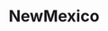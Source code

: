 ---
title: NewMexico
crosslinks:
- autotldr
- worldpolitics
- meowwolf
- spicy
- landofenchantment
- TsundereSharks
- AmericanPlantSwap
- LasCruces
- AmericanFlaginPlace
---